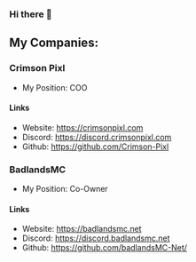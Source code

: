 ### Hi there 👋

## My Companies:
### Crimson Pixl
- My Position: COO
#### Links
- Website: https://crimsonpixl.com
- Discord: https://discord.crimsonpixl.com
- Github: https://github.com/Crimson-Pixl

### BadlandsMC
- My Position: Co-Owner
#### Links
- Website: https://badlandsmc.net
- Discord: https://discord.badlandsmc.net
- Github:  https://github.com/badlandsMC-Net/
